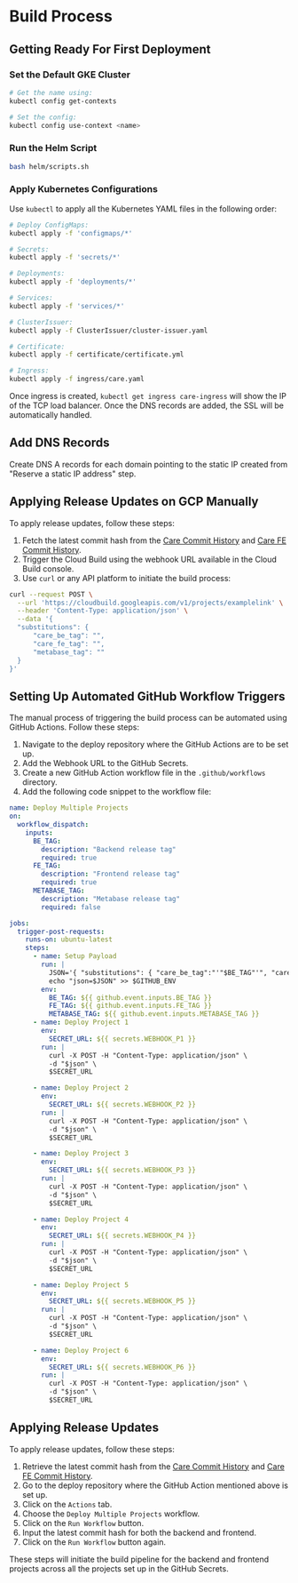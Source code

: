 # Build Process

## Getting Ready For First Deployment

### Set the Default GKE Cluster

```bash
# Get the name using:
kubectl config get-contexts

# Set the config:
kubectl config use-context <name>
```

### Run the Helm Script

```bash
bash helm/scripts.sh
```

### Apply Kubernetes Configurations

Use `kubectl` to apply all the Kubernetes YAML files in the following order:

```bash
# Deploy ConfigMaps:
kubectl apply -f 'configmaps/*'

# Secrets:
kubectl apply -f 'secrets/*'

# Deployments:
kubectl apply -f 'deployments/*'

# Services:
kubectl apply -f 'services/*'

# ClusterIssuer:
kubectl apply -f ClusterIssuer/cluster-issuer.yaml

# Certificate:
kubectl apply -f certificate/certificate.yml

# Ingress:
kubectl apply -f ingress/care.yaml
```

Once ingress is created, `kubectl get ingress care-ingress` will show the IP of the TCP load balancer.
Once the DNS records are added, the SSL will be automatically handled.

## Add DNS Records

Create DNS A records for each domain pointing to the static IP created from "Reserve a static IP address" step.

## Applying Release Updates on GCP Manually

To apply release updates, follow these steps:

1. Fetch the latest commit hash from the [Care Commit History](https://github.com/ohcnetwork/care/commits/production) and [Care FE Commit History](https://github.com/ohcnetwork/care_fe/commits/production).
2. Trigger the Cloud Build using the webhook URL available in the Cloud Build console.
3. Use `curl` or any API platform to initiate the build process:

```bash
curl --request POST \
  --url 'https://cloudbuild.googleapis.com/v1/projects/examplelink' \
  --header 'Content-Type: application/json' \
  --data '{
  "substitutions": {
      "care_be_tag": "",
      "care_fe_tag": "",
      "metabase_tag": ""
  }
}'
```

## Setting Up Automated GitHub Workflow Triggers

The manual process of triggering the build process can be automated using GitHub Actions. Follow these steps:

1. Navigate to the deploy repository where the GitHub Actions are to be set up.
2. Add the Webhook URL to the GitHub Secrets.
3. Create a new GitHub Action workflow file in the `.github/workflows` directory.
4. Add the following code snippet to the workflow file:

```yaml
name: Deploy Multiple Projects
on:
  workflow_dispatch:
    inputs:
      BE_TAG:
        description: "Backend release tag"
        required: true
      FE_TAG:
        description: "Frontend release tag"
        required: true
      METABASE_TAG:
        description: "Metabase release tag"
        required: false

jobs:
  trigger-post-requests:
    runs-on: ubuntu-latest
    steps:
      - name: Setup Payload
        run: |
          JSON='{ "substitutions": { "care_be_tag":"'"$BE_TAG"'", "care_fe_tag": "'"$FE_TAG"'", "metabase_tag": "'"$METABASE_TAG"'" } }'
          echo "json=$JSON" >> $GITHUB_ENV
        env:
          BE_TAG: ${{ github.event.inputs.BE_TAG }}
          FE_TAG: ${{ github.event.inputs.FE_TAG }}
          METABASE_TAG: ${{ github.event.inputs.METABASE_TAG }}
      - name: Deploy Project 1
        env:
          SECRET_URL: ${{ secrets.WEBHOOK_P1 }}
        run: |
          curl -X POST -H "Content-Type: application/json" \
          -d "$json" \
          $SECRET_URL

      - name: Deploy Project 2
        env:
          SECRET_URL: ${{ secrets.WEBHOOK_P2 }}
        run: |
          curl -X POST -H "Content-Type: application/json" \
          -d "$json" \
          $SECRET_URL

      - name: Deploy Project 3
        env:
          SECRET_URL: ${{ secrets.WEBHOOK_P3 }}
        run: |
          curl -X POST -H "Content-Type: application/json" \
          -d "$json" \
          $SECRET_URL

      - name: Deploy Project 4
        env:
          SECRET_URL: ${{ secrets.WEBHOOK_P4 }}
        run: |
          curl -X POST -H "Content-Type: application/json" \
          -d "$json" \
          $SECRET_URL

      - name: Deploy Project 5
        env:
          SECRET_URL: ${{ secrets.WEBHOOK_P5 }}
        run: |
          curl -X POST -H "Content-Type: application/json" \
          -d "$json" \
          $SECRET_URL

      - name: Deploy Project 6
        env:
          SECRET_URL: ${{ secrets.WEBHOOK_P6 }}
        run: |
          curl -X POST -H "Content-Type: application/json" \
          -d "$json" \
          $SECRET_URL
```

## Applying Release Updates

To apply release updates, follow these steps:

1. Retrieve the latest commit hash from the [Care Commit History](https://github.com/ohcnetwork/care/commits/production) and [Care FE Commit History](https://github.com/ohcnetwork/care_fe/commits/production).
2. Go to the deploy repository where the GitHub Action mentioned above is set up.
3. Click on the `Actions` tab.
4. Choose the `Deploy Multiple Projects` workflow.
5. Click on the `Run Workflow` button.
6. Input the latest commit hash for both the backend and frontend.
7. Click on the `Run Workflow` button again.

These steps will initiate the build pipeline for the backend and frontend projects across all the projects set up in the GitHub Secrets.
